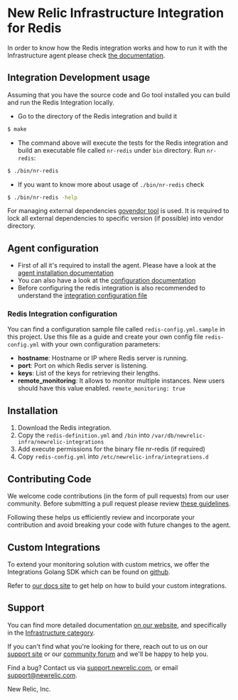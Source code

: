 # New Relic Infrastructure Integration for Redis
In order to know how the Redis integration works and how to run it with the Infrastructure agent please check [the documentation](https://docs.newrelic.com/docs/redis-integration-new-relic-infrastructure).

## Integration Development usage

Assuming that you have the source code and Go tool installed you can build and run the Redis Integration locally.
* Go to the directory of the Redis integration and build it
```bash
$ make
```
* The command above will execute the tests for the Redis integration and build an executable file called `nr-redis` under `bin` directory. Run `nr-redis`:
```bash
$ ./bin/nr-redis
```
* If you want to know more about usage of `./bin/nr-redis` check
```bash
$ ./bin/nr-redis -help
```

For managing external dependencies [govendor tool](https://github.com/kardianos/govendor) is used. It is required to lock all external dependencies to specific version (if possible) into vendor directory.

## Agent configuration

* First of all it's required to install the agent. Please have a look at the [agent installation documentation](https://docs.newrelic.com/docs/infrastructure/new-relic-infrastructure/installation/install-infrastructure-agent-linux)
* You can also have a look at the [configuration documentation](https://docs.newrelic.com/docs/infrastructure/new-relic-infrastructure/configuration/configure-infrastructure-agent)
* Before configuring the redis integration is also recommended to understand the [integration configuration file](https://docs.newrelic.com/docs/integrations/integrations-sdk/file-specifications/integration-configuration-file-specifications)

### Redis Integration configuration

You can find a configuration sample file called `redis-config.yml.sample` in this project. Use this file as a guide and create your own config file `redis-config.yml` with your own configuration parameters:
- **hostname**: Hostname or IP where Redis server is running.
- **port**: Port on which Redis server is listening.
- **keys**: List of the keys for retrieving their lengths.
- **remote_monitoring**: It allows to monitor multiple instances. New users should have this value enabled. `remote_monitoring: true`

## Installation

1. Download the Redis integration.
2. Copy the `redis-definition.yml` and `/bin` into `/var/db/newrelic-infra/newrelic-integrations`
3. Add execute permissions for the binary file nr-redis (if required)
4. Copy `redis-config.yml` into `/etc/newrelic-infra/integrations.d`

## Contributing Code

We welcome code contributions (in the form of pull requests) from our user
community. Before submitting a pull request please review [these guidelines](https://github.com/newrelic/nri-redis/blob/master/CONTRIBUTING.md).

Following these helps us efficiently review and incorporate your contribution
and avoid breaking your code with future changes to the agent.

## Custom Integrations

To extend your monitoring solution with custom metrics, we offer the Integrations
Golang SDK which can be found on [github](https://github.com/newrelic/infra-integrations-sdk).

Refer to [our docs site](https://docs.newrelic.com/docs/infrastructure/integrations-sdk/get-started/intro-infrastructure-integrations-sdk)
to get help on how to build your custom integrations.

## Support

You can find more detailed documentation [on our website](http://newrelic.com/docs),
and specifically in the [Infrastructure category](https://docs.newrelic.com/docs/infrastructure).

If you can't find what you're looking for there, reach out to us on our [support
site](http://support.newrelic.com/) or our [community forum](http://forum.newrelic.com)
and we'll be happy to help you.

Find a bug? Contact us via [support.newrelic.com](http://support.newrelic.com/),
or email support@newrelic.com.

New Relic, Inc.
